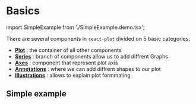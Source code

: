 # Basics

import SimpleExample from './SimpleExample.demo.tsx';

There are several components in `react-plot` divided on 5 basic categories:

- **[Plot](../070_plot.md)** : the container of all other components
- **[Series](../100_series/000_intro.md)** : branch of components allow us to add diffrent Graphs
- **[Axes](../200_axes/000_intro.md)** : component that represent plot axis
- **[Annotations](../300_annotations/000_intro.md)** : where we can add diffrent shapes to our plot
- **[Illustrations](../450_illusrations/000_intro.md)** : allows to explain plot formmating

## Simple example

<SimpleExample/>

